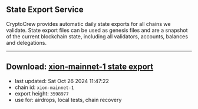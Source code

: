 ## State Export Service
CryptoCrew provides automatic daily state exports for all chains we validate. State export files can be used as genesis files and are a snapshot of the current blockchain state, including all validators, accounts, balances and delegations.

---
**Download: [xion-mainnet-1 state export](https://dl-eu2.ccvalidators.com/SERVICE/xion/xion-mainnet-1_export_3598977.json)**
---

- last updated: Sat Oct 26 2024 11:47:22
- chain id: `xion-mainnet-1`
- export height: `3598977`
- use for: airdrops, local tests, chain recovery
